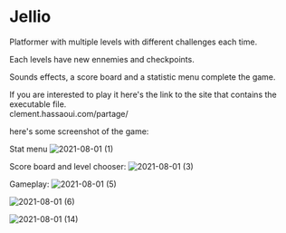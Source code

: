 # Jellio

Platformer with multiple levels with different challenges each time.

Each levels have new ennemies and checkpoints.

Sounds effects, a score board and a statistic menu complete the game.

If you are interested to play it here's the link to the site that contains the executable file.   
clement.hassaoui.com/partage/

here's some screenshot of the game:

Stat menu
![2021-08-01 (1)](https://user-images.githubusercontent.com/60975613/127779887-5a1d5960-0917-454e-bed2-b3efb0aa0566.png)

Score board and level chooser:
![2021-08-01 (3)](https://user-images.githubusercontent.com/60975613/127779907-078c1524-39fa-4fdf-95f1-10abea858fbf.png)

Gameplay:
![2021-08-01 (5)](https://user-images.githubusercontent.com/60975613/127779921-7fc375dc-8c4a-4bce-b10d-f6adec56b390.png)

![2021-08-01 (6)](https://user-images.githubusercontent.com/60975613/127779922-1d9043e5-203e-45f9-bd99-a8736e7a6b33.png)

![2021-08-01 (14)](https://user-images.githubusercontent.com/60975613/127779942-cc84c7cf-47fe-40f0-a0bd-68125fdff35d.png)


